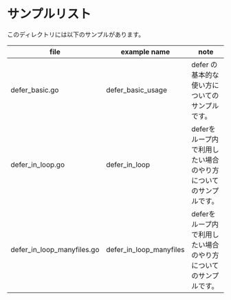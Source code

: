 # サンプルリスト

このディレクトリには以下のサンプルがあります。

| file                       | example name            | note                                                            |
| -------------------------- | ----------------------- | --------------------------------------------------------------- |
| defer_basic.go             | defer_basic_usage       | defer の基本的な使い方についてのサンプルです。                  |
| defer_in_loop.go           | defer_in_loop           | deferをループ内で利用したい場合のやり方についてのサンプルです。 |
| defer_in_loop_manyfiles.go | defer_in_loop_manyfiles | deferをループ内で利用したい場合のやり方についてのサンプルです。 |


